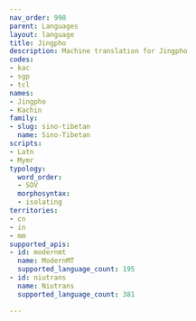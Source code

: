 ```yaml
---
nav_order: 998
parent: Languages
layout: language
title: Jingpho
description: Machine translation for Jingpho
codes:
- kac
- sgp
- tcl
names:
- Jingpho
- Kachin
family:
- slug: sino-tibetan
  name: Sino-Tibetan
scripts:
- Latn
- Mymr
typology:
  word_order:
  - SOV
  morphosyntax:
  - isolating
territories:
- cn
- in
- mm
supported_apis:
- id: modernmt
  name: ModernMT
  supported_language_count: 195
- id: niutrans
  name: Niutrans
  supported_language_count: 381

---
```



